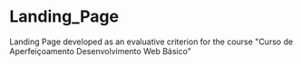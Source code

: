 # Landing_Page
Landing Page developed as an evaluative criterion for the course "Curso de Aperfeiçoamento Desenvolvimento Web Básico"
